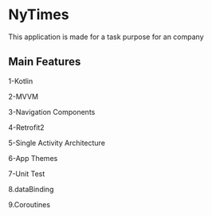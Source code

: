 # NyTimes
This application is made for a task purpose for an company

## Main Features

1-Kotlin

2-MVVM

3-Navigation Components

4-Retrofit2

5-Single Activity Architecture

6-App Themes

7-Unit Test

8.dataBinding

9.Coroutines
